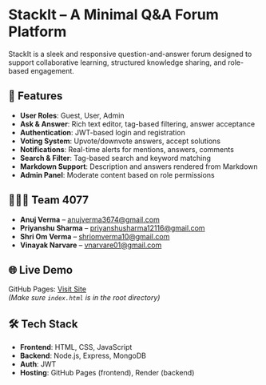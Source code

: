 # StackIt – A Minimal Q&A Forum Platform

StackIt is a sleek and responsive question-and-answer forum designed to support collaborative learning, structured knowledge sharing, and role-based engagement.

## 🚀 Features

- **User Roles**: Guest, User, Admin
- **Ask & Answer**: Rich text editor, tag-based filtering, answer acceptance
- **Authentication**: JWT-based login and registration
- **Voting System**: Upvote/downvote answers, accept solutions
- **Notifications**: Real-time alerts for mentions, answers, comments
- **Search & Filter**: Tag-based search and keyword matching
- **Markdown Support**: Description and answers rendered from Markdown
- **Admin Panel**: Moderate content based on role permissions

## 🧑‍🤝‍🧑 Team 4077

- **Anuj Verma** – anujverma3674@gmail.com  
- **Priyanshu Sharma** – priyanshusharma12116@gmail.com  
- **Shri Om Verma** – shriomverma10@gmail.com  
- **Vinayak Narvare** – vnarvare01@gmail.com  

## 🌐 Live Demo

GitHub Pages: [Visit Site](https://ianujverma.github.io/odooHackethon)  
_(Make sure `index.html` is in the root directory)_

## 🛠️ Tech Stack

- **Frontend**: HTML, CSS, JavaScript  
- **Backend**: Node.js, Express, MongoDB  
- **Auth**: JWT  
- **Hosting**: GitHub Pages (frontend), Render (backend)
